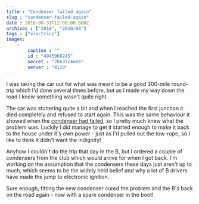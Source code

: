 ```yaml
---
title : "Condenser failed again"
slug : "condenser-failed-again"
date : 2010-08-31T12:00:00.000Z
archives : ["2010", "2010/08"]
tags : ["electrics"]
images:
    -
        caption : ""
        id : "4945968245"
        secret : "7bb37c4ee6"
        server : "4129"
---
```


I was taking the car out for what was meant to be a good 300-mile round-trip which I'd done several times before, but as I made my way down the road I knew something wasn't quite right.


The car was stuttering quite a bit and when I reached the first junction it died completely and refused to start again. This was the same behaviour it showed when the <a href="/posts/2009/05/off-the-road">condenser had failed</a>, so I pretty much knew what the problem was. Luckily I did manage to get it started enough to make it back to the house under it's own power - just as I'd pulled out the tow-rope, so I like to think it didn't want the indignity!


Anyhow I couldn't do the trip that day in the B, but I ordered a couple of condensers from the club which would arrive for when I got back. I'm working on the assumption that the condensers these days just aren't up to much, which seems to be the widely held belief and why a lot of B drivers have made the jump to electronic ignition.


Sure enough, fitting the new condenser cured the problem and the B's back on the road again - now with a spare condenser in the boot!